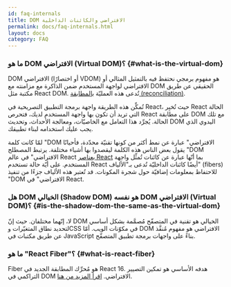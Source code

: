 ```yaml
---
id: faq-internals
title: DOM الافتراضي والكائنات الداخلية
permalink: docs/faq-internals.html
layout: docs
category: FAQ
---
```


### ما هو DOM الافتراضي (Virtual DOM)؟ {#what-is-the-virtual-dom}

DOM الافتراضي (أو اختصارًا VDOM) هو مفهوم برمجي نحتفظ فيه بالتمثيل المثالي أو الافتراضي لواجهة المستخدم ضمن الذاكرة مع مزامنته مع DOM الحقيقي عن طريق مكتبة مثل React DOM. تُدعى هذه العمليّة [بالمطابقة (reconciliation)](/docs/reconciliation.html).

تُمكِّن هذه الطريقة واجهة برمجة التطبيق التصريحية في React، حيث تُخبِر React الحالة التي تريد أن تكون بها واجهة المستخدم لديك، فتحرص React على مطابقة DOM مع تلك الحالة. يُجرِّد هذا التعامل مع الخاصيّات، ومعالجة الأحداث، وتحديث DOM اليدوي الذي يجب عليك استخدامه لبناء تطبيقك.

لمّا كانت كلمة "DOM الافتراضي" عبارة عن نمط أكثر من كونها تقنيّة محدّدة، فأحيانًا يقول بعض الناس هذه الكلمة ليقصدوا بها أشياء مختلفة. يرتبط المصطلح "DOM الافتراضي" في عالم React [بعناصر React](/docs/rendering-elements.html) بما أنّها عبارة عن كائنات تُمثِّل واجهة المستخدم. على أيّة حالة تستخدم React أيضًا كائنات الداخليّة تُدعى بـ"الألياف" (fibers) للاحتفاظ بمعلومات إضافيّة حول شجرة المكونات. قد تُعتبر هذه الألياف جزءًا من تنفيذ "DOM الافتراضي" في React.

### هل DOM الخيالي (Shadow DOM) هو نفسه DOM الافتراضي (Virtual DOM)؟ {#is-the-shadow-dom-the-same-as-the-virtual-dom}

لا، إنّهما مختلفان. حيث إنّ DOM الخيالي هو تقنية في المتصفّح مُصمَّمة بشكل أساسي لتحديد نطاق المتغيّرات وCSS في مكوّنات الويب. أمّا DOM الافتراضي هو مفهوم مُنفَّذ عن طريق مكتبات في JavaScript بناءً على واجهات برمجة تطبيق المتصفّح.

### ما هو "React Fiber"؟ {#what-is-react-fiber}

Fiber هو مُحرِّك المطابقة الجديد في React 16. هدفه الأساسي هو تمكين التصيير التراكمي في DOM الافتراضي. [اقرأ المزيد من هنا](https://github.com/acdlite/react-fiber-architecture).
